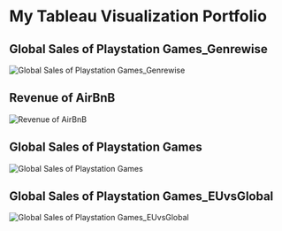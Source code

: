 # My Tableau Visualization Portfolio


## Global Sales of Playstation Games_Genrewise




![Global Sales of Playstation Games_Genrewise](https://github.com/rzn-git/Tableau_Portfolio/assets/64501583/3c567a57-a9e8-425e-8c2c-42a25b0d829f)


## Revenue of AirBnB




![Revenue of AirBnB](https://github.com/rzn-git/Tableau_Portfolio/assets/64501583/c5bea51f-4c93-4043-ac97-0cfbe807d827)


## Global Sales of Playstation Games

![Global Sales of Playstation Games](https://github.com/rzn-git/Tableau_Portfolio/assets/64501583/f4c35c01-c134-41d6-a7c2-6f521e6381f9)

## Global Sales of Playstation Games_EUvsGlobal


![Global Sales of Playstation Games_EUvsGlobal](https://github.com/rzn-git/Tableau_Portfolio/assets/64501583/ea3e7dce-4dcc-45f2-96bf-534b504e5bf9)
